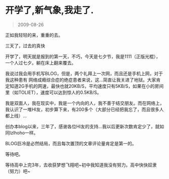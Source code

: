 # 开学了,新气象,我走了. 

> 2009-08-26

<div class="pcs-article-content_ptkaiapt4bxy_baiduscarticle" id="detailArticleContent_ptkaiapt4bxy_baiduscarticle">
 <p>
  正如我轻轻的来，重重的去。
 </p>
 <p>
  三天了，过去的真快
 </p>
 <p>
  开学了，明天就是报到的第一天，不巧，今天是七夕节，我是1111（正版光棍），一个人过七夕。躺在床上翻来覆去。
 </p>
 <p>
  我说过我会用手机写BLOG，但是，两个礼拜上一次网，而且还是手机上网，对于我这种患有 网络成瘾综合症的绝症患者来说，这...简直让我关进了地狱。大家肯定知道2G手机的网速，最快也就20KB/S，平均速度只有5KB/S，如果在小的房间里（如TOLIET），速度可以达到惊人的0.5KB/S。
 </p>
 <p>
  我是双面人，我在现实中，我是一个内向的人，我不善于结交朋友。而在网络上，我认识了一堆HI友，初步算下来，有200多个（大部分已经把我忘了，而且很多人都上线）...
 </p>
 <p>
  创办本blog以来，三年了，感谢各位HI友的支持...我以后更新次数肯定少了，就如同lzlhoho一样。
 </p>
 <p>
  BLOG巨冷是必然结局，而且每次置顶的文章评论量肯定是第一的。
 </p>
 <p>
  等待吧。
 </p>
 <p>
  等待高中上完3年，去收获梦想飞翔吧~初中我知道我没有努力。高中快快奴隶（努力）吧~
 </p>
</div>


